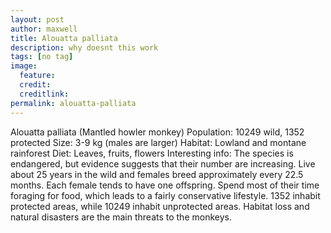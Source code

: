 ```yaml
---
layout: post
author: maxwell
title: Alouatta palliata
description: why doesnt this work 
tags: [no tag]
image: 
  feature: 
  credit: 
  creditlink: 
permalink: alouatta-palliata
---
```

Alouatta palliata (Mantled howler monkey)
Population: 10249 wild, 1352 protected
Size: 3-9 kg (males are larger)
Habitat: Lowland and montane rainforest
Diet: Leaves, fruits, flowers
Interesting info: The species is endangered, but evidence suggests that their number are increasing. Live about 25 years in the wild and females breed approximately every 22.5 months. Each female tends to have one offspring. Spend most of their time foraging for food, which leads to a fairly conservative lifestyle. 1352 inhabit protected areas, while 10249 inhabit unprotected areas. Habitat loss and natural disasters are the main threats to the monkeys.
